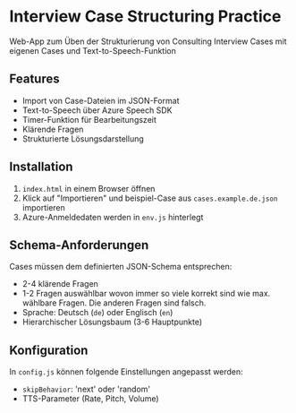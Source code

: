 # Interview Case Structuring Practice

Web-App zum Üben der Strukturierung von Consulting Interview Cases mit eigenen Cases und Text-to-Speech-Funktion

## Features

- Import von Case-Dateien im JSON-Format
- Text-to-Speech über Azure Speech SDK
- Timer-Funktion für Bearbeitungszeit
- Klärende Fragen
- Strukturierte Lösungsdarstellung

## Installation

1. `index.html` in einem Browser öffnen
2. Klick auf "Importieren" und beispiel-Case aus `cases.example.de.json` importieren
3. Azure-Anmeldedaten werden in `env.js` hinterlegt

## Schema-Anforderungen

Cases müssen dem definierten JSON-Schema entsprechen:
- 2-4 klärende Fragen
- 1-2 Fragen auswählbar wovon immer so viele korrekt sind wie max. wählbare Fragen. Die anderen Fragen sind falsch.
- Sprache: Deutsch (`de`) oder Englisch (`en`)
- Hierarchischer Lösungsbaum (3-6 Hauptpunkte)

## Konfiguration

In `config.js` können folgende Einstellungen angepasst werden:
- `skipBehavior`: 'next' oder 'random'
- TTS-Parameter (Rate, Pitch, Volume)

